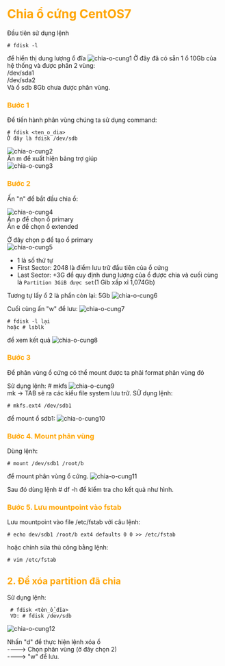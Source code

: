<h1 style="color:orange">Chia ổ cứng CentOS7</h1>
Đầu tiên sử dụng lệnh
  
    # fdisk -l
để hiển thị dung lượng ổ đĩa
![chia-o-cung1](../img/chia-o-cung1.png)
Ở đây đã có sẵn 1 ổ 10Gb của hệ thống và được phân 2 vùng:<br>
/dev/sda1<br>
/dev/sda2<br>
Và ổ sdb 8Gb chưa được phân vùng.
<h3 style="color:orange">Bước 1</h3>
Để tiến hành phân vùng chúng ta sử dụng command: 
    
    # fdisk <ten_o_dia>
    Ở đây là fdisk /dev/sdb
![chia-o-cung2](../img/chia-o-cung2.png)<br>
Ấn m để xuất hiện bảng trợ giúp<br>
![chia-o-cung3](../img/chia-o-cung3.png)<br>
<h3 style="color:orange">Bước 2</h3>
Ấn "n" để bắt đầu chia ổ:<br>

![chia-o-cung4](../img/chia-o-cung4.png)<br>
Ấn p để chọn ổ primary<br>
Ấn e để chọn ổ extended<br>

Ở đây chọn p để tạo ổ primary<br>
![chia-o-cung5](../img/chia-o-cung5.png)<br>
- 1 là số thứ tự
- First Sector: 2048 là điểm lưu trữ đầu tiên của ổ cứng
- Last Sector: +3G để quy định dung lượng của ổ được chia
và cuối cùng là `Partition 3GiB được set`(1 Gib xấp xỉ 1,074Gb)

Tương tự lấy ổ 2 là phần còn lại: 5Gb
![chia-o-cung6](../img/chia-o-cung6.png)<br>

Cuối cùng ấn "w" để lưu:
![chia-o-cung7](../img/chia-o-cung7.png)

    # fdisk -l lại 
    hoặc # lsblk 
để xem kết quả
![chia-o-cung8](../img/chia-o-cung8.png)
<h3 style="color:orange">Bước 3</h3>
Để phân vùng ổ cứng có thể mount được ta phải format phân vùng đó

Sử dụng lệnh: # mkfs
![chia-o-cung9](../img/chia-o-cung9.png)<br>
mk -> TAB sẽ ra các kiểu file system lưu trữ. SỬ dụng lệnh:

    # mkfs.ext4 /dev/sdb1
để mount ổ sdb1:
![chia-o-cung10](../img/chia-o-cung10.png)
<h3 style="color:orange">Bước 4. Mount phân vùng</h3>
Dùng lệnh:

    # mount /dev/sdb1 /root/b
để mount phân vùng ổ cứng.
![chia-o-cung11](../img/chia-o-cung11.png)

Sau đó dùng lệnh # df -h để kiểm tra cho kết quả như hình.
<h3 style="color:orange">Bước 5. Lưu mountpoint vào fstab</h3>
Lưu mountpoint vào file /etc/fstab với câu lệnh:

    # echo dev/sdb1 /root/b ext4 defaults 0 0 >> /etc/fstab
hoặc chỉnh sửa thủ công bằng lệnh:
    
    # vim /etc/fstab

<h2 style="color:orange">2. Để xóa partition đã chia</h2>
Sử dụng lệnh:

     # fdisk <tên_ổ_đĩa>
     VD: # fdisk /dev/sdb
![chia-o-cung12](../img/chia-o-cung12.png)

Nhấn "d" để thực hiện lệnh xóa ổ<br>
----> Chọn phân vùng (ở đây chọn 2)<br>
----> "w" để lưu.